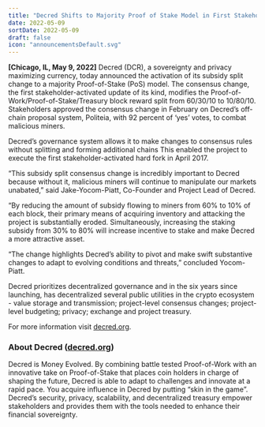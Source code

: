 ```yaml
---
title: "Decred Shifts to Majority Proof of Stake Model in First Stakeholder-Activated Change of its Kind"
date: 2022-05-09
sortDate: 2022-05-09
draft: false
icon: "announcementsDefault.svg"
---
```


**[Chicago, IL, May 9, 2022]** Decred (DCR), a sovereignty and privacy
maximizing currency, today announced the activation of its subsidy split change
to a majority Proof-of-Stake (PoS) model. The consensus change, the first
stakeholder-activated update of its kind, modifies the
Proof-of-Work/Proof-of-Stake/Treasury block reward split from 60/30/10 to
10/80/10. Stakeholders approved the consensus change in February on Decred’s
off-chain proposal system, Politeia, with 92 percent of ‘yes’ votes, to combat
malicious miners.

Decred’s governance system allows it to make changes to consensus rules without
splitting and forming additional chains This enabled the project to execute the
first stakeholder-activated hard fork in April 2017.

“This subsidy split consensus change is incredibly important to Decred because
without it, malicious miners will continue to manipulate our markets unabated,”
said Jake-Yocom-Piatt, Co-Founder and Project Lead of Decred.

“By reducing the amount of subsidy flowing to miners from 60% to 10% of each
block, their primary means of acquiring inventory and attacking the project is
substantially eroded. Simultaneously, increasing the staking subsidy from 30% to
80% will increase incentive to stake and make Decred a more attractive asset.

“The change highlights Decred’s ability to pivot and make swift substantive
changes to adapt to evolving conditions and threats,” concluded Yocom-Piatt.

Decred prioritizes decentralized governance and in the six years since
launching, has decentralized several public utilities in the crypto ecosystem -
value storage and transmission; project-level consensus changes; project-level
budgeting; privacy; exchange and project treasury.

For more information visit [decred.org](https://decred.org).

### About Decred ([decred.org](https://decred.org))

Decred is Money Evolved. By combining battle tested Proof-of-Work with an
innovative take on Proof-of-Stake that places coin holders in charge of shaping
the future, Decred is able to adapt to challenges and innovate at a rapid pace.
You acquire influence in Decred by putting “skin in the game”. Decred’s
security, privacy, scalability, and decentralized treasury empower stakeholders
and provides them with the tools needed to enhance their financial sovereignty.
